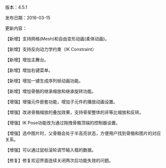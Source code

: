 版本：4.5.1

发布日期：2016-03-15

更新内容：

【新增】支持网格(Mesh)和自由变形动画(柔体动画)。

【新增】支持反向动力学约束（IK Constraint）

【新增】增加主舞台。

【新增】增加右键菜单。

【新增】增加一键生成序列帧动画功能。

【新增】增加骨骼的继承缩放和继承旋转功能。

【增强】增强元件嵌套功能，增加子元件的播放动画设置。

【增强】改进骨骼缩放的叠加效果，支持骨架整体的非等比缩放和反转。

【增强】IK Pose功能改为通过拖拽骨骼顶端的控制器设置。

【增强】选中图片时，父骨骼会处于半高亮状态，方便用户找到骨骼和图片的对应关系。

【增强】可以通过鼠标滚轮调节输入框的数据。

【修复】修复欢迎界面连续关闭两次后功能失效的问题。